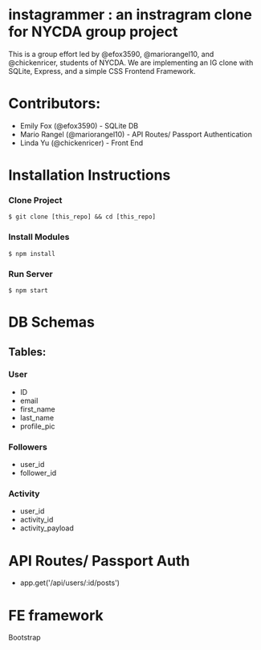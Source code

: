 # instagrammer : an instragram clone for NYCDA group project
This is a group effort led by @efox3590, @mariorangel10, and @chickenricer, students of NYCDA. We are implementing an IG clone with SQLite, Express, and a simple CSS Frontend Framework.

# Contributors:
+ Emily Fox (@efox3590) - SQLite DB
+ Mario Rangel (@mariorangel10) - API Routes/ Passport Authentication
+ Linda Yu (@chickenricer) - Front End

# Installation Instructions
### Clone Project
```
$ git clone [this_repo] && cd [this_repo]
```

### Install Modules
```
$ npm install 
```
### Run Server
```
$ npm start
```

# DB Schemas
## Tables:
### User
* ID
* email
* first_name
* last_name
* profile_pic

### Followers
* user_id
* follower_id

### Activity 
* user_id
* activity_id
* activity_payload
  
# API Routes/ Passport Auth
* app.get('/api/users/:id/posts')

# FE framework
Bootstrap
